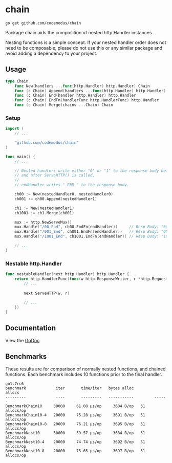 # chain

    go get github.com/codemodus/chain

Package chain aids the composition of nested http.Handler instances.

Nesting functions is a simple concept.  If your nested handler order does not 
need to be composable, please do not use this or any similar package and avoid 
adding a dependency to your project.

## Usage

```go
type Chain
    func New(handlers ...func(http.Handler) http.Handler) Chain
    func (c Chain) Append(handlers ...func(http.Handler) http.Handler) Chain
    func (c Chain) End(handler http.Handler) http.Handler
    func (c Chain) EndFn(handlerFunc http.HandlerFunc) http.Handler
    func (c Chain) Merge(chains ...Chain) Chain
```

### Setup

```go
import (
    // ...

    "github.com/codemodus/chain"
)

func main() {
    // ...

  	// Nested handlers write either "0" or "1" to the response body before
	// and after ServeHTTP() is called.
	//
	// endHandler writes "_END_" to the response body.

	ch00 := New(nestedHandler0, nestedHandler0)
	ch001 := ch00.Append(nestedHandler1)

	ch1 := New(nestedHandler1)
	ch1001 := ch1.Merge(ch001)

	mux := http.NewServeMux()
	mux.Handle("/00_End", ch00.EndFn(endHandler))     // Resp Body: "00_END_00"
	mux.Handle("/001_End", ch001.EndFn(endHandler))   // Resp Body: "001_END_100"
	mux.Handle("/1001_End", ch1001.EndFn(endHandler)) // Resp Body: "1001_END_1001"

    // ...
}
```

### Nestable http.Handler

```go
func nestableHandler(next http.Handler) http.Handler {
    return http.HandlerFunc(func(w http.ResponseWriter, r *http.Request) {
        // ...
        
        next.ServeHTTP(w, r)
    	
        // ...
    })
}
```

## Documentation

View the [GoDoc](http://godoc.org/github.com/codemodus/chain)

## Benchmarks

These results are for comparison of normally nested functions, and chained 
functions.  Each benchmark includes 10 functions prior to the final handler.

    go1.7rc6
    benchmark             iter       time/iter   bytes alloc         allocs
    ---------             ----       ---------   -----------         ------
    BenchmarkChain10     30000     61.08 μs/op     3684 B/op   51 allocs/op
    BenchmarkChain10-4   20000     75.28 μs/op     3691 B/op   51 allocs/op
    BenchmarkChain10-8   20000     76.21 μs/op     3695 B/op   51 allocs/op
    BenchmarkNest10      30000     59.57 μs/op     3684 B/op   51 allocs/op
    BenchmarkNest10-4    20000     74.74 μs/op     3692 B/op   51 allocs/op
    BenchmarkNest10-8    20000     75.65 μs/op     3697 B/op   51 allocs/op
